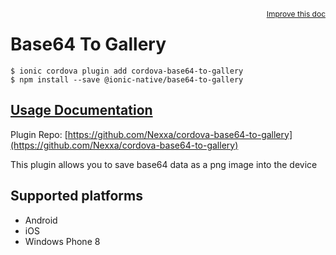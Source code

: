 <a style="float:right;font-size:12px;" href="http://github.com/ionic-team/ionic-native/edit/master/src/@ionic-native/plugins/base64-to-gallery/index.ts#L11">
  Improve this doc
</a>

# Base64 To Gallery

```
$ ionic cordova plugin add cordova-base64-to-gallery
$ npm install --save @ionic-native/base64-to-gallery
```

## [Usage Documentation](https://ionicframework.com/docs/native/base64-to-gallery/)

Plugin Repo: [https://github.com/Nexxa/cordova-base64-to-gallery](https://github.com/Nexxa/cordova-base64-to-gallery)

This plugin allows you to save base64 data as a png image into the device

## Supported platforms
- Android
- iOS
- Windows Phone 8



